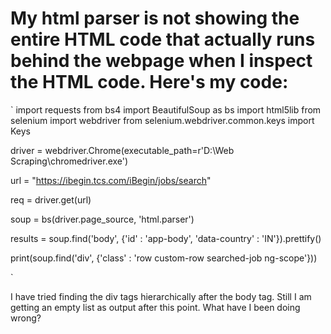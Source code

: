 
# My html parser is not showing the entire HTML code that actually runs behind the webpage when I inspect the HTML code. Here's my code:

`
import requests
from bs4 import BeautifulSoup as bs
import html5lib
from selenium import webdriver
from selenium.webdriver.common.keys import Keys

driver = webdriver.Chrome(executable_path=r'D:\Web Scraping\chromedriver.exe')

url = "https://ibegin.tcs.com/iBegin/jobs/search"

req = driver.get(url)

soup = bs(driver.page_source, 'html.parser')

results = soup.find('body', {'id' : 'app-body', 'data-country' : 'IN'}).prettify()

print(soup.find('div', {'class' : 'row custom-row searched-job ng-scope'}))

`


I have tried finding the div tags hierarchically after the body tag. Still I am getting an empty list as output after this point. What have I been doing wrong?

        